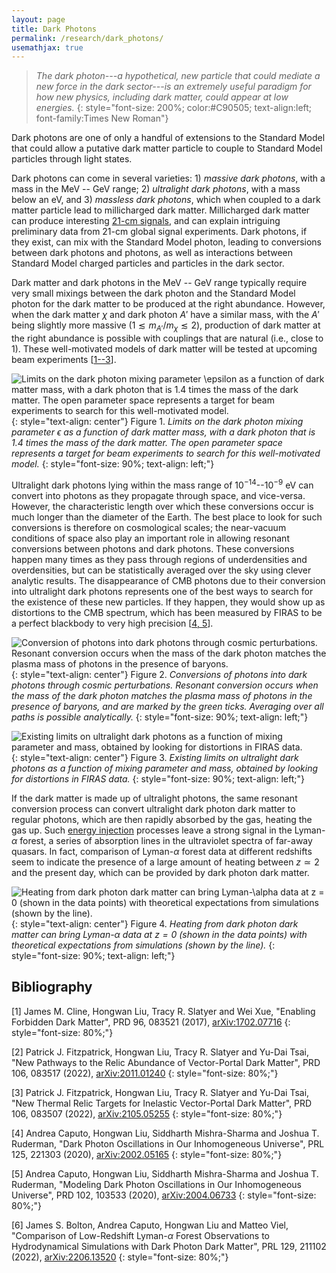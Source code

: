 ```yaml
---
layout: page
title: Dark Photons
permalink: /research/dark_photons/
usemathjax: true
---
```

>*The dark photon---a hypothetical, new particle that could mediate a new force in the dark sector---is an extremely useful paradigm for how new physics, including dark matter, could appear at low energies.*
{: style="font-size: 200%; color:#C90505; text-align:left; font-family:Times New Roman"}

Dark photons are one of only a handful of extensions to the Standard Model that could allow a putative dark matter particle to couple to Standard Model particles through light states.  

Dark photons can come in several varieties: 1) _massive dark photons_, with a mass in the MeV -- GeV range; 2) _ultralight dark photons_, with a mass below an eV, and 3) _massless dark photons_, which when coupled to a dark matter particle lead to millicharged dark matter. Millicharged dark matter can produce interesting [21-cm signals](/research/21cm), and can explain intriguing preliminary data from 21-cm global signal experiments. Dark photons, if they exist, can mix with the Standard Model photon, leading to conversions between dark photons and photons, as well as interactions between Standard Model charged particles and particles in the dark sector.

Dark matter and dark photons in the MeV -- GeV range typically require very small mixings between the dark photon and the Standard Model photon for the dark matter to be produced at the right abundance. However, when the dark matter $\chi$ and dark photon $A'$ have a similar mass, with the $A'$ being slightly more massive ($1 \lesssim m_{A'} / m_\chi \lesssim 2$), production of dark matter at the right abundance is possible with couplings that are natural (i.e., close to 1). These well-motivated models of dark matter will be tested at upcoming beam experiments [[1--3](#bib_1)]. 

![Limits on the dark photon mixing parameter $\epsilon$ as a function of dark matter mass, with a dark photon that is 1.4 times the mass of the dark matter. The open parameter space represents a target for beam experiments to search for this well-motivated model.](/images/NFDM.jpg)
{: style="text-align: center"}
Figure 1. *Limits on the dark photon mixing parameter $\epsilon$ as a function of dark matter mass, with a dark photon that is 1.4 times the mass of the dark matter. The open parameter space represents a target for beam experiments to search for this well-motivated model.*
{: style="font-size: 90%; text-align: left;"}

Ultralight dark photons lying within the mass range of $10^{-14}$--$10^{-9}$ eV can convert into photons as they propagate through space, and vice-versa. However, the characteristic length over which these conversions occur is much longer than the diameter of the Earth. The best place to look for such conversions is therefore on cosmological scales; the near-vacuum conditions of space also play an important role in allowing resonant conversions between photons and dark photons. These conversions happen many times as they pass through regions of underdensities and overdensities, but can be statistically averaged over the sky using clever analytic results. The disappearance of CMB photons due to their conversion into ultralight dark photons represents one of the best ways to search for the existence of these new particles. If they happen, they would show up as distortions to the CMB spectrum, which has been measured by FIRAS to be a perfect blackbody to very high precision [[4, 5](#bib_4)]. 

![Conversion of photons into dark photons through cosmic perturbations. Resonant conversion occurs when the mass of the dark photon matches the plasma mass of photons in the presence of baryons.](/images/DP_conversion.jpg) 
{: style="text-align: center"}
Figure 2. *Conversions of photons into dark photons through cosmic perturbations. Resonant conversion occurs when the mass of the dark photon matches the plasma mass of photons in the presence of baryons, and are marked by the green ticks. Averaging over all paths is possible analytically.*
{: style="font-size: 90%; text-align: left;"}

![Existing limits on ultralight dark photons as a function of mixing parameter and mass, obtained by looking for distortions in FIRAS data.](/images/DP_limits.jpg) 
{: style="text-align: center"}
Figure 3. *Existing limits on ultralight dark photons as a function of mixing parameter and mass, obtained by looking for distortions in FIRAS data.*
{: style="font-size: 90%; text-align: left;"}

If the dark matter is made up of ultralight photons, the same resonant conversion process can convert ultralight dark photon dark matter to regular photons, which are then rapidly absorbed by the gas, heating the gas up. Such [energy injection](/research/energy_injection) processes leave a strong signal in the Lyman-$\alpha$ forest, a series of absorption lines in the ultraviolet spectra of far-away quasars. In fact, comparison of Lyman-$\alpha$ forest data at different redshifts seem to indicate the presence of a large amount of heating between $z \simeq 2$ and the present day, which can be provided by dark photon dark matter. 

![Heating from dark photon dark matter can bring Lyman-$\alpha$ data at $z = 0$ (shown in the data points) with theoretical expectations from simulations (shown by the line).](/images/DP_Lyman_alpha.jpg) 
{: style="text-align: center"}
Figure 4. *Heating from dark photon dark matter can bring Lyman-$\alpha$ data at $z = 0$ (shown in the data points) with theoretical expectations from simulations (shown by the line).*
{: style="font-size: 90%; text-align: left;"}

## Bibliography
<a name='bib_1'></a>
[1] James M. Cline, Hongwan Liu, Tracy R. Slatyer and Wei Xue, "Enabling Forbidden Dark Matter", PRD 96, 083521 (2017), [arXiv:1702.07716](https://arxiv.org/abs/1702.07716)
{: style="font-size: 80%;"}

<a name='bib_2'></a>
[2] Patrick J. Fitzpatrick, Hongwan Liu, Tracy R. Slatyer and Yu-Dai Tsai, "New Pathways to the Relic Abundance of Vector-Portal Dark Matter", PRD 106, 083517 (2022), [arXiv:2011.01240](https://arxiv.org/abs/2011.01240)
{: style="font-size: 80%;"}

<a name='bib_3'></a>
[3] Patrick J. Fitzpatrick, Hongwan Liu, Tracy R. Slatyer and Yu-Dai Tsai, "New Thermal Relic Targets for Inelastic Vector-Portal Dark Matter", PRD 106, 083507 (2022), [arXiv:2105.05255](https://arxiv.org/abs/2105.05255)
{: style="font-size: 80%;"}

<a name='bib_4'></a>
[4] Andrea Caputo, Hongwan Liu, Siddharth Mishra-Sharma and Joshua T. Ruderman, "Dark Photon Oscillations in Our Inhomogeneous Universe", PRL 125, 221303 (2020), [arXiv:2002.05165](https://arxiv.org/abs/2002.05165)
{: style="font-size: 80%;"}

<a name='bib_5'></a>
[5] Andrea Caputo, Hongwan Liu, Siddharth Mishra-Sharma and Joshua T. Ruderman, "Modeling Dark Photon Oscillations in Our Inhomogeneous Universe", PRD 102, 103533 (2020), [arXiv:2004.06733](https://arxiv.org/abs/2004.06733)
{: style="font-size: 80%;"}

<a name='bib_6'></a>
[6] James S. Bolton, Andrea Caputo, Hongwan Liu and Matteo Viel, "Comparison of Low-Redshift Lyman-$\alpha$ Forest Observations to Hydrodynamical Simulations with Dark Photon Dark Matter", PRL 129, 211102 (2022), [arXiv:2206.13520](https://arxiv.org/abs/2206.13520)
{: style="font-size: 80%;"}
